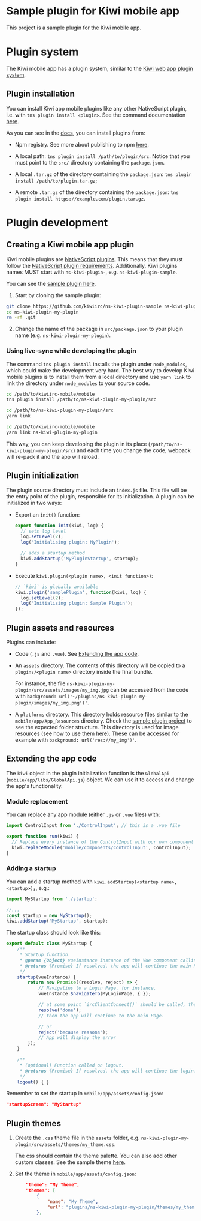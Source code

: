 # Sample plugin for Kiwi mobile app

This project is a sample plugin for the Kiwi mobile app.

# Plugin system

The Kiwi mobile app has a plugin system, similar to the [Kiwi web app plugin system](https://github.com/kiwiirc/kiwiirc/wiki/Plugins).

## Plugin installation

You can install Kiwi app mobile plugins like any other NativeScript plugin, i.e. with `tns plugin install <plugin>`. See the command documentation [here](https://docs.nativescript.org/tooling/docs-cli/lib-management/plugin-install).

As you can see in the [docs](https://docs.nativescript.org/plugins/plugin-reference#install-a-plugin), you can install plugins from:

- Npm registry. See more about publishing to npm [here](https://github.com/NativeScript/nativescript-plugin-seed).

- A local path: `tns plugin install /path/to/plugin/src`. Notice that you must point to the
  `src/` directory containing the `package.json`.

- A local `.tar.gz` of the directory containing the `package.json`: `tns plugin install /path/to/plugin.tar.gz`;

- A remote `.tar.gz` of the directory containing the `package.json`: `tns plugin install https://example.com/plugin.tar.gz`.

# Plugin development

## Creating a Kiwi mobile app plugin

Kiwi mobile plugins are [NativeScript plugins](https://docs.nativescript.org/plugins/plugin-reference).
This means that they must follow the [NativeScript plugin requirements](https://docs.nativescript.org/plugins/plugin-reference#create-a-plugin). Additionally, Kiwi plugins names MUST start with
`ns-kiwi-plugin-`, e.g. `ns-kiwi-plugin-sample`.

You can see the [sample plugin here](https://github.com/kiwiirc/ns-kiwi-plugin-sample).

1. Start by cloning the sample plugin:

```bash
git clone https://github.com/kiwiirc/ns-kiwi-plugin-sample ns-kiwi-plugin-my-plugin
cd ns-kiwi-plugin-my-plugin
rm -rf .git
```

2. Change the name of the package in `src/package.json` to your plugin name (e.g. `ns-kiwi-plugin-my-plugin`).

### Using live-sync while developing the plugin

The command `tns plugin install` installs the plugin under `node_modules`, which could make
the development very hard. The best way to develop Kiwi mobile plugins is to install them
from a local directory and use `yarn link` to link the directory under `node_modules` to your
source code.

```bash
cd /path/to/kiwiirc-mobile/mobile
tns plugin install /path/to/ns-kiwi-plugin-my-plugin/src

cd /path/to/ns-kiwi-plugin-my-plugin/src
yarn link

cd /path/to/kiwiirc-mobile/mobile
yarn link ns-kiwi-plugin-my-plugin
```

This way, you can keep developing the plugin in its place
(`/path/to/ns-kiwi-plugin-my-plugin/src`) and each time you change the code, webpack will
re-pack it and the app will reload.

## Plugin initialization

The plugin source directory must include an `index.js` file. This file will be the entry point of the plugin, responsible for its initialization. A plugin can be initialized in two ways:

- Export an `init()` function:

  ```js
  export function init(kiwi, log) {
    // sets log level
    log.setLevel(2);
    log('Initialising plugin: MyPlugin');

    // adds a startup method
    kiwi.addStartup('MyPluginStartup', startup);
  }
  ```

- Execute `kiwi.plugin(<plugin name>, <init function>)`:
  ```js
  // `kiwi` is globally available
  kiwi.plugin('samplePlugin', function(kiwi, log) {
    log.setLevel(2);
    log('Initialising plugin: Sample Plugin');
  });
  ```

## Plugin assets and resources

Plugins can include:

- Code (`.js` and `.vue`). See [Extending the app code](#extending-the-app-code).

- An `assets` directory. The contents of this directory will be copied to a `plugins/<plugin name>` directory inside the final bundle.

  For instance, the file `ns-kiwi-plugin-my-plugin/src/assets/images/my_img.jpg` can be accessed from the code with `background: url('~/plugins/ns-kiwi-plugin-my-plugin/images/my_img.png')'`.

- A `platforms` directory. This directory holds resource files similar to the `mobile/app/App_Resources` directory. Check the [sample plugin project](https://github.com/kiwiirc/ns-kiwi-plugin-sample) to see the expected folder structure. This directory is used for image resources (see how to use them [here](https://docs.nativescript.org/ui/image-resources)). These can be accessed for example with `background: url('res://my_img')'`.

## Extending the app code

The `kiwi` object in the plugin initialization function is the `GlobalApi` (`mobile/app/libs/GlobalApi.js`) object. We can use it to access and change the app's functionality.

### Module replacement

You can replace any app module (either `.js` or `.vue` files) with:

```js
import ControlInput from './ControlInput'; // this is a .vue file

export function run(kiwi) {
  // Replace every instance of the ControlInput with our own component
  kiwi.replaceModule('mobile/components/ControlInput', ControlInput);
}
```

### Adding a startup

You can add a startup method with `kiwi.addStartup(<startup name>, <startup>);`, e.g.:

```js
import MyStartup from './startup';

//...
const startup = new MyStartup();
kiwi.addStartup('MyStartup', startup);
```

The startup class should look like this:

```js
export default class MyStartup {
    /**
     * Startup function.
     * @param {Object} vueInstance Instance of the Vue component calling this function.
     * @returns {Promise} If resolved, the app will continue the main Page.
     */
    startup(vueInstance) {
        return new Promise((resolve, reject) => {
            // Navigatins to a Login Page, for instance.
            vueInstance.$navigateTo(MyLoginPage, { });

            // at some point `ircClientConnect()` should be called, then
            resolve('done');
            // then the app will continue to the main Page.

            // or
            reject('because reasons');
            // App will display the error
        });
    }

    /**
     * (optional) Function called on logout.
     * @returns {Promise} If resolved, the app will continue the login. If rejected, the logout process will be aborted and the App will return to the main page.
     */
    logout() { }
```

Remember to set the startup in `mobile/app/assets/config.json`:

```json
"startupScreen": "MyStartup"
```

## Plugin themes

1. Create the `.css` theme file in the `assets` folder, e.g. `ns-kiwi-plugin-my-plugin/src/assets/themes/my_theme.css`.

   The css should contain the theme palette. You can also add other custom classes. See the sample theme [here](https://github.com/kiwiirc/ns-kiwi-plugin-sample/blob/master/src/assets/themes/sample-theme.css).

2. Set the theme in `mobile/app/assets/config.json`:

   ```json
       "theme": "My Theme",
       "themes": [
           {
               "name": "My Theme",
               "url": "plugins/ns-kiwi-plugin-my-plugin/themes/my_theme.css"
           },
   ```
